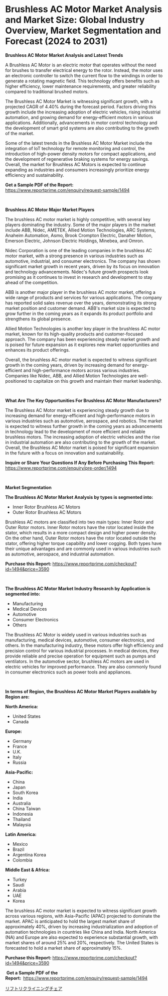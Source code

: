 <p><h1>Brushless AC Motor Market Analysis and Market Size: Global Industry Overview, Market Segmentation and Forecast (2024 to 2031)</h1></p><p><strong>Brushless AC Motor Market Analysis and Latest Trends</strong></p>
<p><p>A Brushless AC Motor is an electric motor that operates without the need for brushes to transfer electrical energy to the rotor. Instead, the motor uses an electronic controller to switch the current flow to the windings in order to generate a rotating magnetic field. This technology offers benefits such as higher efficiency, lower maintenance requirements, and greater reliability compared to traditional brushed motors.</p><p>The Brushless AC Motor Market is witnessing significant growth, with a projected CAGR of 4.40% during the forecast period. Factors driving this growth include the increasing adoption of electric vehicles, rising industrial automation, and growing demand for energy-efficient motors in various applications. Additionally, advancements in motor control technology and the development of smart grid systems are also contributing to the growth of the market.</p><p>Some of the latest trends in the Brushless AC Motor Market include the integration of IoT technology for remote monitoring and control, the introduction of high-power density motors for compact applications, and the development of regenerative braking systems for energy savings. Overall, the market for Brushless AC Motors is expected to continue expanding as industries and consumers increasingly prioritize energy efficiency and sustainability.</p></p>
<p><strong>Get a Sample PDF of the Report:&nbsp;</strong> <a href="https://www.reportprime.com/enquiry/request-sample/1494">https://www.reportprime.com/enquiry/request-sample/1494</a></p>
<p>&nbsp;</p>
<p><strong>Brushless AC Motor Major Market Players</strong></p>
<p><p>The brushless AC motor market is highly competitive, with several key players dominating the industry. Some of the major players in the market include ABB, Nidec, AMETEK, Allied Motion Technologies, ARC Systems, Anaheim Automation, Asmo, Brook Crompton Electric, Danaher Motion, Emerson Electric, Johnson Electric Holdings, Minebea, and Omron.</p><p>Nidec Corporation is one of the leading companies in the brushless AC motor market, with a strong presence in various industries such as automotive, industrial, and consumer electronics. The company has shown significant market growth in recent years, driven by its focus on innovation and technology advancements. Nidec's future growth prospects look promising as it continues to invest in research and development to stay ahead of the competition.</p><p>ABB is another major player in the brushless AC motor market, offering a wide range of products and services for various applications. The company has reported solid sales revenue over the years, demonstrating its strong market position and customer demand. ABB's market size is expected to grow further in the coming years as it expands its product portfolio and strengthens its global presence.</p><p>Allied Motion Technologies is another key player in the brushless AC motor market, known for its high-quality products and customer-focused approach. The company has been experiencing steady market growth and is poised for future expansion as it explores new market opportunities and enhances its product offerings.</p><p>Overall, the brushless AC motor market is expected to witness significant growth in the coming years, driven by increasing demand for energy-efficient and high-performance motors across various industries. Companies like Nidec, ABB, and Allied Motion Technologies are well-positioned to capitalize on this growth and maintain their market leadership.</p></p>
<p>&nbsp;</p>
<p><strong>What Are The Key Opportunities For Brushless AC Motor Manufacturers?</strong></p>
<p><p>The Brushless AC Motor market is experiencing steady growth due to increasing demand for energy-efficient and high-performance motors in various industries such as automotive, aerospace, and robotics. The market is expected to witness further growth in the coming years as advancements in technology lead to the development of more efficient and reliable brushless motors. The increasing adoption of electric vehicles and the rise in industrial automation are also contributing to the growth of the market. Overall, the Brushless AC Motor market is poised for significant expansion in the future with a focus on innovation and sustainability.</p></p>
<p><strong>Inquire or Share Your Questions If Any Before Purchasing This Report:</strong> <a href="https://www.reportprime.com/enquiry/pre-order/1494">https://www.reportprime.com/enquiry/pre-order/1494</a></p>
<p>&nbsp;</p>
<p><strong>Market Segmentation</strong></p>
<p><strong>The Brushless AC Motor Market Analysis by types is segmented into:</strong></p>
<p><ul><li>Inner Rotor Brushless AC Motors</li><li>Outer Rotor Brushless AC Motors</li></ul></p>
<p><p>Brushless AC motors are classified into two main types: Inner Rotor and Outer Rotor motors. Inner Rotor motors have the rotor located inside the stator, which results in a more compact design and higher power density. On the other hand, Outer Rotor motors have the rotor located outside the stator, offering higher torque capability and lower cogging. Both types have their unique advantages and are commonly used in various industries such as automotive, aerospace, and industrial automation.</p></p>
<p><strong>Purchase this Report:&nbsp;</strong><a href="https://www.reportprime.com/checkout?id=1494&price=3590">https://www.reportprime.com/checkout?id=1494&price=3590</a></p>
<p>&nbsp;</p>
<p><strong>The Brushless AC Motor Market Industry Research by Application is segmented into:</strong></p>
<p><ul><li>Manufacturing</li><li>Medical Devices</li><li>Automotive</li><li>Consumer Electronics</li><li>Others</li></ul></p>
<p><p>The Brushless AC Motor is widely used in various industries such as manufacturing, medical devices, automotive, consumer electronics, and others. In the manufacturing industry, these motors offer high efficiency and precision control for various industrial processes. In medical devices, they provide reliable and precise operation for equipment such as pumps and ventilators. In the automotive sector, brushless AC motors are used in electric vehicles for improved performance. They are also commonly found in consumer electronics such as power tools and appliances.</p></p>
<p>&nbsp;</p>
<p><strong>In terms of Region, the Brushless AC Motor Market Players available by Region are:</strong></p>
<p>
    <p> <strong> North America: </strong>
        <ul>
            <li>United States</li>
            <li>Canada</li>
        </ul>
        </p> 
    <p> <strong> Europe: </strong>
        <ul>
            <li>Germany</li>
            <li>France</li>
            <li>U.K.</li>
            <li>Italy</li>
            <li>Russia</li>
        </ul>
        </p> 
    <p> <strong> Asia-Pacific: </strong>
        <ul>
            <li>China</li>
            <li>Japan</li>
            <li>South Korea</li>
            <li>India</li>
            <li>Australia</li>
            <li>China Taiwan</li>
            <li>Indonesia</li>
            <li>Thailand</li>
            <li>Malaysia</li>
        </ul>
        </p> 
    <p> <strong> Latin America: </strong>
        <ul>
            <li>Mexico</li>
            <li>Brazil</li>
            <li>Argentina Korea</li>
            <li>Colombia</li>
        </ul>
        </p> 
    <p> <strong> Middle East & Africa: </strong>
        <ul>
            <li>Turkey</li>
            <li>Saudi</li>
            <li>Arabia</li>
            <li>UAE</li>
            <li>Korea</li>
        </ul>
    </p>
    </p>
<p><p>The brushless AC motor market is expected to witness significant growth across various regions, with Asia-Pacific (APAC) projected to dominate the market. APAC is anticipated to hold the largest market share of approximately 40%, driven by increasing industrialization and adoption of automation technologies in countries like China and India. North America (NA) and Europe are also expected to experience substantial growth, with market shares of around 25% and 20%, respectively. The United States is forecasted to hold a market share of approximately 15%.</p></p>
<p><strong>Purchase this Report: </strong><a href="https://www.reportprime.com/checkout?id=1494&price=3590">https://www.reportprime.com/checkout?id=1494&price=3590</a></p>
<p>&nbsp;<strong>Get a Sample PDF of the Report:&nbsp;&nbsp;</strong><a href="https://www.reportprime.com/enquiry/request-sample/1494">https://www.reportprime.com/enquiry/request-sample/1494</a></p>
<p><strong></strong></p>
<p><p><a href="https://github.com/mreklxf44233/Market-Research-Report-List-1/blob/main/42185609542.md">リフトリクライニングチェア</a></p></p>